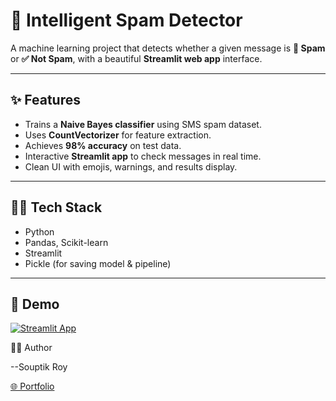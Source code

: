 # 📧 Intelligent Spam Detector  

A machine learning project that detects whether a given message is **🚨 Spam** or **✅ Not Spam**, with a beautiful **Streamlit web app** interface.  

---

## ✨ Features
- Trains a **Naive Bayes classifier** using SMS spam dataset.  
- Uses **CountVectorizer** for feature extraction.  
- Achieves **98% accuracy** on test data.  
- Interactive **Streamlit app** to check messages in real time.  
- Clean UI with emojis, warnings, and results display.  

---

## 🧑‍💻 Tech Stack
- Python  
- Pandas, Scikit-learn  
- Streamlit  
- Pickle (for saving model & pipeline)  

---
## 🚀 Demo
[![Streamlit App](https://img.shields.io/badge/Live%20Demo-Streamlit-brightgreen?logo=streamlit)](https://souptik-roy-spam-detector.streamlit.app/)


👨‍💻 Author

--Souptik Roy

[🌐 Portfolio](https://souptik-roy-portfolio.netlify.app/)


